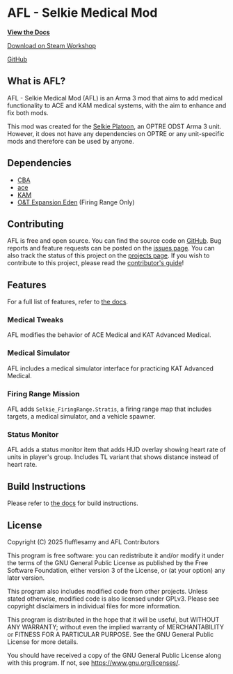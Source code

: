 # AFL - Selkie Medical Mod

**[View the Docs](https://flufflesamy.github.io/AFL/)**

[Download on Steam Workshop](https://steamcommunity.com/sharedfiles/filedetails/?id=3513989482)

[GitHub](https://github.com/flufflesamy/AFL)

## What is AFL?

AFL - Selkie Medical Mod (AFL) is an Arma 3 mod that aims to add medical functionality to ACE and KAM medical systems,
with the aim to enhance and fix both mods.

This mod was created for the [Selkie Platoon](https://units.arma3.com/unit/selkie), an OPTRE ODST Arma 3 unit.
However, it does not have any dependencies on OPTRE or any unit-specific mods and therefore can be used by anyone.

## Dependencies

- [CBA](https://github.com/CBATeam/CBA_A3)
- [ace](https://github.com/acemod/ACE3)
- [KAM](https://github.com/KAT-Advanced-Medical/KAM)
- [O&T Expansion Eden](https://steamcommunity.com/workshop/filedetails/?id=1923321700) (Firing Range Only)

## Contributing

AFL is free and open source. You can find the source code on [GitHub](https://github.com/flufflesamy/AFL).
Bug reports and feature requests can be posted on the [issues page](https://github.com/flufflesamy/AFL/issues).
You can also track the status of this project on the [projects page](https://github.com/flufflesamy/AFL/projects).
If you wish to contribute to this project, please read the [contributor's guide](https://github.com/flufflesamy/AFL/blob/master/CONTRIBUTING.md)!

## Features

For a full list of features, refer to [the docs](https://flufflesamy.github.io/AFL/guide/features).

### Medical Tweaks

AFL modifies the behavior of ACE Medical and KAT Advanced Medical.

### Medical Simulator

AFL includes a medical simulator interface for practicing KAT Advanced Medical.

### Firing Range Mission

AFL adds `Selkie_FiringRange.Stratis`, a firing range map that includes targets, a medical simulator, and a vehicle spawner.

### Status Monitor

AFL adds a status monitor item that adds HUD overlay showing heart rate of units in player's group.
Includes TL variant that shows distance instead of heart rate.

## Build Instructions

Please refer to [the docs](https://flufflesamy.github.io/AFL/for_developers/developing/building) for build instructions.

## License

Copyright (C) 2025 flufflesamy and AFL Contributors

This program is free software: you can redistribute it and/or modify it under the terms of the GNU General Public License
as published by the Free Software Foundation, either version 3 of the License, or (at your option) any later version.

This program also includes modified code from other projects. Unless stated otherwise,
modified code is also licensed under GPLv3. Please see copyright disclaimers in individual files for more information.

This program is distributed in the hope that it will be useful, but WITHOUT ANY WARRANTY; without even the implied warranty
of MERCHANTABILITY or FITNESS FOR A PARTICULAR PURPOSE. See the GNU General Public License for more details.

You should have received a copy of the GNU General Public License along with this program. If not, see <https://www.gnu.org/licenses/>.
